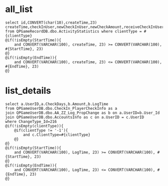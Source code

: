 all_list
===
    select id,CONVERT(char(10),createTime,23) createTime,checkInUser,newCheckInUser,newCheckAmount,receiveCheckInUser
    from QPGameRecordDB.dbo.ActivityStatistics where clientType = #{clientType}
    @if(!isEmpty(StartTime)){
        and CONVERT(VARCHAR(100), createTime, 23) >= CONVERT(VARCHAR(100), #{StartTime}, 23)
    @}
    @if(!isEmpty(EndTime)){
        and CONVERT(VARCHAR(100), createTime, 23) <= CONVERT(VARCHAR(100), #{EndTime}, 23)
    @}


list_details
===
    select a.UserID,a.CheckDays,b.Amount,b.LogTime 
    from QPGameUserDB.dbo.CheckIn_PlayerCheckInfo as a 
    join QPGameUserDB.dbo.AA_ZZ_Log_PropChange as b on a.UserID=b.User_Id
    join QPGameUserDB.dbo.AccountsInfo as c on a.UserID = c.UserID
    where ChangeType_Id=216 
    @if(!isEmpty(clientType)){
        @if(clientType != '-1'){
            and c.ClientType=#{clientType}
        @}
    @}
    @if(!isEmpty(StartTime)){
        and CONVERT(VARCHAR(100), LogTime, 23) >= CONVERT(VARCHAR(100), #{StartTime}, 23)
    @}
    @if(!isEmpty(EndTime)){
        and CONVERT(VARCHAR(100), LogTime, 23) <= CONVERT(VARCHAR(100), #{EndTime}, 23)
    @}